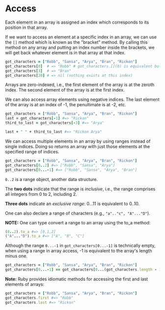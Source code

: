# Access 

Each element in an array is assigned an index which corresponds to its position in that array.

If we want to access an element at a specific index in an array, we can use the `[]` method which is known as the "bracket" method. By calling this method on any array and putting an index number inside the brackets, we will get back whatever element is in that array at that index.

```ruby
got_characters = ["Robb", "Sansa", "Arya", "Bran", "Rickon"]
got_characters[0]  # => "Robb" # got_characters.[](0) is equivalent but uglier
got_characters[3]  # => "Bran"
got_characters[20] # => nil (nothing exists at this index)
```

Arrays are zero-indexed, i.e., the first element of the array is at the zeroth index. The second element of the array is at the first index.

We can also access array elements using negative indices. The last element of the array is at an index of -1, the penultimate is at -2, etc.

```ruby
got_characters = ["Robb", "Sansa", "Arya", "Bran", "Rickon"]
last = got_characters[-1] #=> "Rickon"
third_to_last = got_characters[-3] #=> "Arya"

last + " " + third_to_last #=> "Rickon Arya"
```

We can access multiple elements in an array by using ranges instead of single indices. Doing so returns an array with just those elements at the specified range of indices.

```ruby
got_characters = ["Robb", "Sansa", "Arya", "Bran", "Rickon"]
got_characters[0..2] #=> ["Robb", "Sansa", "Arya"]
got_characters[0...-1] #=> ["Robb", "Sansa", "Arya", "Bran"]
```

`0..2` is a range object, another data structure. 

The **two dots** indicate that the range is *inclusive*, i.e., the range comprises all integers from 0 to 2, including 2. 

**Three dots** indicate an *exclusive range*: 0...11 is equivalent to 0..10.

One can also declare a range of characters (e.g., `"a".."c", "A"..."D"`). 

**NOTE:** One can type convert a range to an array using the to_a method:

```ruby
(0..2).to_a #=> [0,1,2]
("A"..."D").to_a #=> ["A", "B", "C"]
```

Although the range `0...-1` in `got_characters[0...-1]` is technically empty, when using a range in array access, -1 is equivalent to the array's length minus one.

```ruby
got_characters = ["Robb", "Sansa", "Arya", "Bran", "Rickon"]
got_characters[0...-1] == got_characters[0...(got_characters.length - 1)] #=> true
```

**Note:** Ruby provides idiomatic methods for accessing the first and last elements of arrays:

```ruby
got_characters = ["Robb", "Sansa", "Arya", "Bran", "Rickon"]
got_characters.first #=> "Robb"
got_characters.last #=> "Rickon"
```
